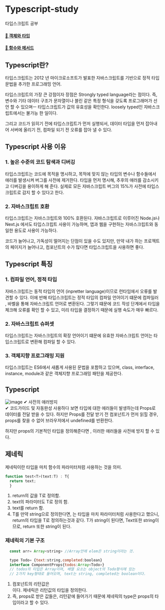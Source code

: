 # Typescript-study
타입스크립트 공부
#### [📑 객체와 타입](https://github.com/uengmim/Typescript-study/tree/main/ts-study/src/Object%20and%20Type)
#### [📑 함수와 메서드](https://github.com/uengmim/Typescript-study/tree/main/ts-study/src/Functions%20and%20Methods)

## Typescript란?
타입스크립트는 2012 년 마이크로소프트가 발표한 자바스크립트를 기반으로 정적 타입 문법을 추가한 프로그래밍 언어.

타입스크립트의 가장 큰 강점이자 장점은 Strongly typed language라는 점이다. 즉, 변수와 기타 데이터 구조가 문자열이나 블린 같은 특정 형식을 갖도록 프로그래머가 선언 할 수 있으며ㅡ 타입스크립트가 값의 유효성을 확인한다. loosely typed인 자바스크립트에서는 불가능 한 일이다.

그리고 코드가 읽히기 전에 타입스크립트가 먼저 실행되서, 데이터 타입을 먼저 잡아내어 서버에 올리기 전, 컴파일 되기 전 오류를 잡아 낼 수 있다.

## Typescript 사용 이유

### 1. 높은 수준의 코드 탐색과 디버깅
타입스크립트는 코드에 목적을 명시하고, 목적에 맞지 않는 타입의 변수나 함수들에서 애러를 발생시켜 버그를 사전에 제거한다. 타입을 먼저 명시해, 추후의 애러를 감소시키고 디버깅을 용이하게 해 준다. 실제로 모든 자바스크립트 버그의 15%가 사전에 타입스크립트로 감지 할 수 있다고 한다.

### 2. 자바스크립트 호환
타입스크립트는 자바스크립트와 100% 호환된다. 자바스크립트로 이루어진 Node.js나 Next.js 에서도 타입스크립트 사용이 가능하며, 앱과 웹을 구현하는 자바스크립트와 동일한 용도로 사용이 가능하다.

코드가 늘어나고, 가독성이 떨어지는 단점이 있을 수도 있지만, 만약 내가 하는 프로젝트의 페이지가 늘어나고, 컴포넌트의 수가 많다면 타입스크립트을 사용하면 좋다.

## Typescript 특징

### 1. 컴파일 언어, 정적 타입
자바스크립트는 동적 타입의 언어 (inpretter language)이므로 런타임에서 오류를 발견할 수 있다. 이에 반해 타입스크립트는 정적 타입의 컴파일 언어이기 떄문에 컴파일러 , 바벨을 통해 자바스크립트 언어로 변환된다.
그렇기 떄문에 코드 작성 단계에서 타입을 체크해 오류를 확인 할 수 있고, 미리 타입을 결정하기 때문에 실행 속도가 매우 빠르다.

### 2. 자바스크립트 슈퍼셋
타입스크립트는 자바스크립트의 확장 언어이기 떄문에 유효한 자바스크립트 언어는 타입스크립트로 변환해 컴파일 할 수 있다.

### 3. 객체지향 프로그래밍 지원
타입스크립트는 ES6에서 새롭게 사용된 문법을 포함하고 있으며, class, interface, instance, module과 같은 객체지향 프로그래밍 패턴을 제공한다.  
  
## Typescript
![image](https://user-images.githubusercontent.com/72143238/184040783-196707a6-c153-479f-9ae1-c92a471e3994.png)
✔ 사전의 애러방지 <br>
✔ 코드가이드 및 자동완성
사용하다 보면 타입에 대한 에러들이 발생하는데 Props로 데이터를 전달 받을 수 있다. 하지만 Props를 전달 받기 전 컴포넌트가 먼저 읽힐 경우, props를 찾을 수 없어 브라우저에서 undefined를 반환한다.

하지만 props의 기본적인 타입을 정의해준다면 , 이러한 애러들을 사전에 방지 할 수 있다.

## 제네릭
제네릭이란 타입을 마치 함수의 파라미터처럼 사용하는 것을 의미.
```javascript
function test<T>(text:T) : T{
  return text;
  }
```
1. return의 값을 T로 정의함.
2. text의 파라미터도 T로 정의 함.
3. text를 return 함.
4. T를 만약 string으로 정의한다면, 는 타입을 마치 파라미터처럼 사용한다고 했으니, return의 타입을 T로 정의하는것과 같다. T가 string이 된다면, Text또한 string이므로, return 또한 string이 된다.

### 제네릭의 기본 구조
```javascript
  const arr= Array<string> //Array안에 elem은 string이라는 것.
```
```javascript
  type Todo= {text:string,completed:boolean}
  interface ComponentProps{todos:Array<Todo>}
  // todos의 타입은 Array이며, 배열 요소는 object의 Todo형식에 있는
  // 2가지 key형태로 들어오며, text는 string, completed는 boolean이다.
  ```
1. 컴포넌트의 리턴값은 <div></div>이다. 제네릭은 리턴값의 타입을 정의한다.
2. 즉, props로 받은 값들은, 리턴같에 들어가기 때문에 제네릭의 type은 props의 타입이라고 할 수 있다.
